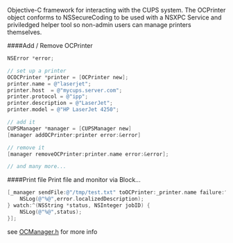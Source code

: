Objective-C framework for interacting with the CUPS system.
The OCPrinter object conforms to NSSecureCoding to be used
with a NSXPC Service and priviledged helper tool so non-admin
users can manage printers themselves.

####Add / Remove OCPrinter
``` Objective-c
NSError *error;

// set up a printer
OCOCPrinter *printer = [OCPrinter new];
printer.name = @"laserjet";
printer.host  = @"mycups.server.com";
printer.protocol = @"ipp";
printer.description = @"LaserJet";
printer.model = @"HP LaserJet 4250";

// add it
CUPSManager *manager = [CUPSManager new]
[manager addOCPrinter:printer error:&error]

// remove it
[manager removeOCPrinter:printer.name error:&error];

// and many more...
```


####Print file
Print file and monitor via Block...
``` Objective-c
[_manager sendFile:@"/tmp/test.txt" toOCPrinter:_printer.name failure:^(NSError *error) {
    NSLog(@"%@",error.localizedDescription);
} watch:^(NSString *status, NSInteger jobID) {
    NSLog(@"%@",status);
}];
```

see [OCManager.h] for more info

[OCManager.h]:./Objective-CUPS/OCManager.h
